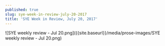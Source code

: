 ```yaml
---
published: true
slug: sye-week-in-review-july-20-2017
title: 'SYE Week in Review, July 20, 2017'
---
```

![SYE weekly review - Jul 20.png]({{site.baseurl}}/media/prose-images/SYE weekly review - Jul 20.png)

